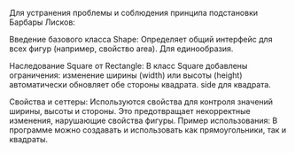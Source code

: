 Для устранения проблемы и соблюдения принципа подстановки Барбары Лисков:

Введение базового класса Shape:
Определяет общий интерфейс для всех фигур (например, свойство area).
Для единообразия.

Наследование Square от Rectangle:
В класс Square добавлены ограничения: изменение ширины (width) или высоты (height) автоматически обновляет обе стороны квадрата.
side для квадрата.

Свойства и сеттеры:
Используются свойства для контроля значений ширины, высоты и стороны. Это предотвращает некорректные изменения, нарушающие свойства фигуры.
Пример использования:
В программе можно создавать и использовать как прямоугольники, так и квадраты.
